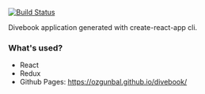 [![Build Status](https://travis-ci.com/ozgunbal/divebook-frontend.svg?branch=master)](https://travis-ci.com/ozgunbal/divebook-frontend)

Divebook application generated with create-react-app cli.

### What's used?

- React
- Redux
- Github Pages: https://ozgunbal.github.io/divebook/
